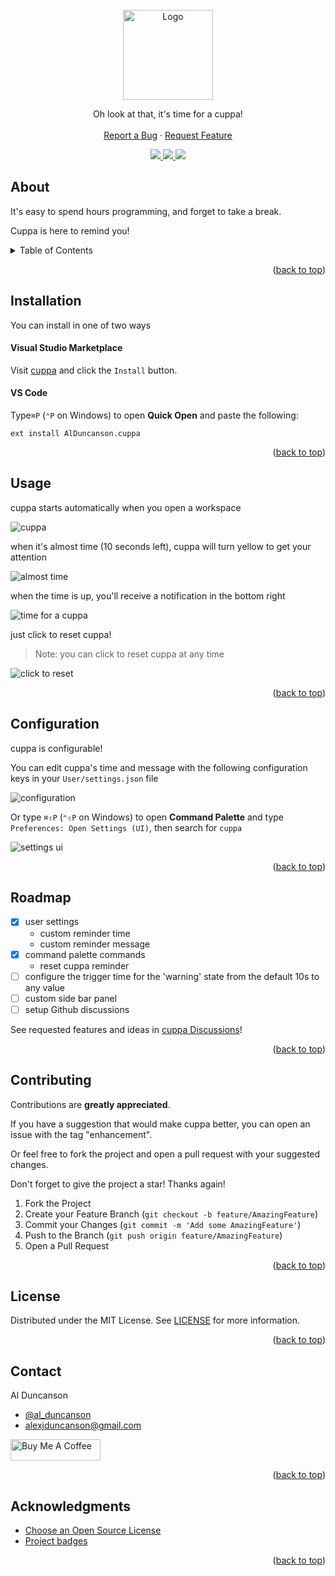 <div id="top"></div>

<!-- TODO shields -->
<!-- https://www.markdownguide.org/basic-syntax/#reference-style-links -->

<br />
<div align="center">
  <a href="https://github.com/alDuncanson/cuppa">
    <img src="https://raw.githubusercontent.com/alDuncanson/cuppa/main/images/logo/cuppa_logo_full.png" alt="Logo" height="144">
  </a>
  <p align="center">
    Oh look at that, it's time for a cuppa!
    <br />
    <br />
    <a href="https://github.com/alDuncanson/cuppa/issues">Report a Bug</a>
    ·
    <a href="https://github.com/alDuncanson/cuppa/issues">Request Feature</a>
  </p>
</div>

<div align="center">
	<a href="https://github.com/alDuncanson/cuppa">
    <img src="https://img.shields.io/github/stars/alDuncanson/cuppa">
  </a>
	<a href="https://github.com/sponsors/alDuncanson">
		<img src="https://img.shields.io/github/sponsors/alDuncanson">
	</a>
	<a href="https://marketplace.visualstudio.com/items?itemName=AlDuncanson.cuppa">
		<img src="https://img.shields.io/visual-studio-marketplace/i/AlDuncanson.cuppa">
	</a>
</div>

## About

It's easy to spend hours programming, and forget to take a break.

Cuppa is here to remind you!

<details>
  <summary>Table of Contents</summary>
  <ol>
    <li><a href="#about">About</a></li>
		<li><a href="#installation">Installation</a></li>
    <li><a href="#usage">Usage</a></li>
    <li><a href="#configuration">Configuration</a></li>
    <li><a href="#roadmap">Roadmap</a></li>
    <li><a href="#contributing">Contributing</a></li>
    <li><a href="#license">License</a></li>
    <li><a href="#contact">Contact</a></li>
    <li><a href="#acknowledgments">Acknowledgments</a></li>
  </ol>
</details>

<p align="right">(<a href="#top">back to top</a>)</p>

## Installation

You can install in one of two ways

#### Visual Studio Marketplace

Visit [cuppa](https://marketplace.visualstudio.com/items?itemName=AlDuncanson.cuppa) and click the `Install` button.

#### VS Code

Type`⌘P` (`⌃P` on Windows) to open **Quick Open** and paste the following:

```
ext install AlDuncanson.cuppa
```

<p align="right">(<a href="#top">back to top</a>)</p>

## Usage

cuppa starts automatically when you open a workspace

![cuppa](https://raw.githubusercontent.com/alDuncanson/cuppa/main/images/status_bar/cuppa.gif)

when it's almost time (10 seconds left), cuppa will turn yellow to get your attention

![almost time](https://raw.githubusercontent.com/alDuncanson/cuppa/main/images/status_bar/almost_time.gif)

when the time is up, you'll receive a notification in the bottom right

![time for a cuppa](https://raw.githubusercontent.com/alDuncanson/cuppa/main/images/notifications/time_for_a_cuppa.gif)

just click to reset cuppa!

> Note: you can click to reset cuppa at any time

![click to reset](https://raw.githubusercontent.com/alDuncanson/cuppa/main/images/status_bar/reset_cuppa.gif)

<p align="right">(<a href="#top">back to top</a>)</p>

## Configuration

cuppa is configurable!

You can edit cuppa's time and message with the following configuration keys in your `User/settings.json` file

![configuration](https://raw.githubusercontent.com/alDuncanson/cuppa/main/images/settings/json.png)

Or type `⌘⇧P` (`⌃⇧P` on Windows) to open **Command Palette** and type `Preferences: Open Settings (UI)`, then search for `cuppa`

![settings ui](https://raw.githubusercontent.com/alDuncanson/cuppa/main/images/settings/ui.png)

<p align="right">(<a href="#top">back to top</a>)</p>

## Roadmap

- [x] user settings
  - custom reminder time
  - custom reminder message
- [x] command palette commands
  - reset cuppa reminder
- [ ] configure the trigger time for the 'warning' state from the default 10s to any value
- [ ] custom side bar panel
- [ ] setup Github discussions

See requested features and ideas in [cuppa Discussions](https://github.com/alDuncanson/cuppa/discussions/categories/ideas)!

<p align="right">(<a href="#top">back to top</a>)</p>

## Contributing

Contributions are **greatly appreciated**.

If you have a suggestion that would make cuppa better, you can open an issue with the tag "enhancement".

Or feel free to fork the project and open a pull request with your suggested changes.

Don't forget to give the project a star! Thanks again!

1. Fork the Project
2. Create your Feature Branch (`git checkout -b feature/AmazingFeature`)
3. Commit your Changes (`git commit -m 'Add some AmazingFeature'`)
4. Push to the Branch (`git push origin feature/AmazingFeature`)
5. Open a Pull Request

<p align="right">(<a href="#top">back to top</a>)</p>

## License

Distributed under the MIT License. See [LICENSE](https://github.com/alDuncanson/cuppa/blob/main/LICENSE) for more information.

<p align="right">(<a href="#top">back to top</a>)</p>

## Contact

Al Duncanson

- [@al_duncanson](https://twitter.com/al_duncanson)
- alexjduncanson@gmail.com

<a href='https://www.buymeacoffee.com/alduncanson' target='_blank'><img src='https://cdn.buymeacoffee.com/buttons/default-orange.png' alt='Buy Me A Coffee' height='34' width='144'></a>

<p align="right">(<a href="#top">back to top</a>)</p>

## Acknowledgments

- [Choose an Open Source License](https://choosealicense.com)
- [Project badges](https://shields.io)

<p align="right">(<a href="#top">back to top</a>)</p>
